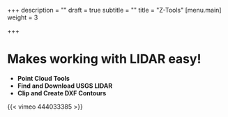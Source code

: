 +++
description = ""
draft = true
subtitle = ""
title = "Z-Tools"
[menu.main]
weight = 3

+++
# Makes working with LIDAR easy!

* **Point Cloud Tools**
* **Find and Download USGS LIDAR**
* **Clip and Create DXF Contours**

{{< vimeo 444033385 >}}